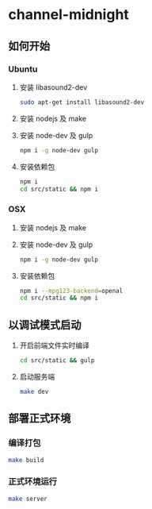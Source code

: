 # channel-midnight

## 如何开始
### Ubuntu
1. 安装 libasound2-dev

	```sh
	sudo apt-get install libasound2-dev
	```

2. 安装 nodejs 及 make

3. 安装 node-dev 及 gulp

	```sh
    npm i -g node-dev gulp
    ```

4. 安装依赖包

	```sh
	npm i
	cd src/static && npm i
	```

### OSX
1. 安装 nodejs 及 make

2. 安装 node-dev 及 gulp

	```sh
    npm i -g node-dev gulp
    ```

3. 安装依赖包

	```sh
	npm i --mpg123-backend=openal
	cd src/static && npm i
	```

## 以调试模式启动
1. 开启前端文件实时编译

	```sh
	cd src/static && gulp
	```

2. 启动服务端

	```sh
	make dev
	```

## 部署正式环境
### 编译打包
```sh
make build
```

### 正式环境运行
```sh
make server
```
